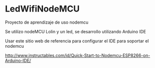 # LedWifiNodeMCU
Proyecto de aprendizaje de uso nodemcu

Se utilizo nodeMCU Lolin y un led, se desarrollo utilizando Arduino IDE

Usar este sitio web de referencia para configurar el IDE para soportar el nodemcu

http://www.instructables.com/id/Quick-Start-to-Nodemcu-ESP8266-on-Arduino-IDE/
